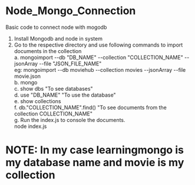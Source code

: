 # Node_Mongo_Connection
Basic code to connect node with mogodb

1. Install Mongodb and node in system
2. Go to the respective directory and use following commands to import documents in the collection<br>
a. mongoimport --db "DB_NAME" --collection "COLLECTION_NAME" --jsonArray --file "JSON_FILE_NAME"<br>
eg: mongoimport --db moviehub --collection movies --jsonArray --file movie.json<br>
b. mongo<br>
c. show dbs  "To see databases"<br>
d. use "DB_NAME" "To use the database"<br>
e. show collections<br>
f. db."COLLECTION_NAME".find()   "To see documents from the collection COLLECTION_NAME"<br>
g. Run the index.js to console the documents.<br>
    node index.js<br>

# NOTE: In my case learningmongo is my database name and movie is my  collection
